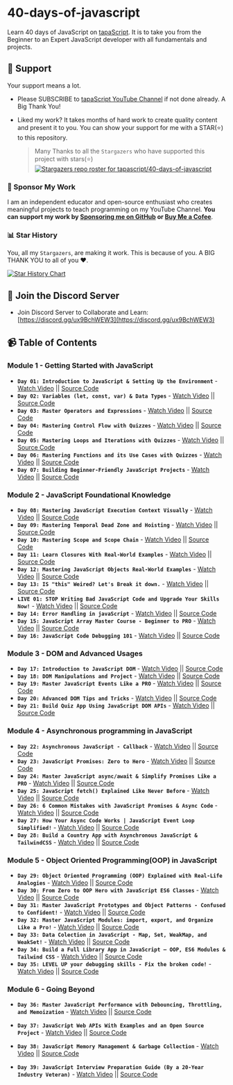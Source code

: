 # 40-days-of-javascript

Learn 40 days of JavaScript on [tapaScript](https://youtube.com/tapasadhikary). It is to take you from the Beginner to an Expert JavaScript developer with all fundamentals and projects.

## 🫶 Support

Your support means a lot.

- Please SUBSCRIBE to [tapaScript YouTube Channel](https://youtube.com/tapasadhikary) if not done already. A Big Thank You!
- Liked my work? It takes months of hard work to create quality content and present it to you. You can show your support for me with a STAR(⭐) to this repository.

    > Many Thanks to all the `Stargazers` who have supported this project with stars(⭐)
    [![Stargazers repo roster for tapascript/40-days-of-javascript](https://reporoster.com/stars/tapascript/40-days-of-javascript)](https://github.com/atapas/tapascript/40-days-of-javascript)

### 🤝 Sponsor My Work

I am an independent educator and open-source enthusiast who creates meaningful projects to teach programming on my YouTube Channel. **You can support my work by [Sponsoring me on GitHub](https://github.com/sponsors/atapas) or [Buy Me a Cofee](https://buymeacoffee.com/tapasadhikary)**.

### 📊 Star History

You, all my `Stargazers`, are making it work. This is because of you. A BIG THANK YOU to all of you ❤️.

[![Star History Chart](https://api.star-history.com/svg?repos=tapascript/40-days-of-javascript&type=Date)](https://www.star-history.com/#tapascript/40-days-of-javascript&Date)

## 🥇 Join the Discord Server

- Join Discord Server to Collaborate and Learn: [https://discord.gg/ux9BchWEW3](https://discord.gg/ux9BchWEW3)

## 📹 Table of Contents

### Module 1 - Getting Started with JavaScript

- **`Day 01: Introduction to JavaScript & Setting Up the Environment`** - [Watch Video](https://youtu.be/t8QXF85YovE) || [Source Code](https://github.com/tapascript/40-days-of-javascript/blob/main/day-01/README.md)
- **`Day 02: Variables (let, const, var) & Data Types`** - [Watch Video](https://www.youtube.com/watch?v=tVqy4Tw0i64) || [Source Code](https://github.com/tapascript/40-days-of-javascript/blob/main/day-02/README.md)
- **`Day 03: Master Operators and Expressions`** - [Watch Video](https://youtu.be/vI95K-_JLOw) || [Source Code](https://github.com/tapascript/40-days-of-javascript/blob/main/day-03/README.md)
- **`Day 04: Mastering Control Flow with Quizzes`** - [Watch Video](https://youtu.be/Fn_DhBu3VyU) || [Source Code](https://github.com/tapascript/40-days-of-javascript/blob/main/day-04/README.md)
- **`Day 05: Mastering Loops and Iterations with Quizzes`** - [Watch Video](https://youtu.be/MDR43-2GvtA) || [Source Code](https://github.com/tapascript/40-days-of-javascript/blob/main/day-05/README.md)
- **`Day 06: Mastering Functions and its Use Cases with Quizzes`** - [Watch Video](https://youtu.be/6UJ9SyHvkJY) || [Source Code](https://github.com/tapascript/40-days-of-javascript/blob/main/day-06/README.md)
- **`Day 07: Building Beginner-Friendly JavaScript Projects`** - [Watch Video](https://youtu.be/fydbEttef04) || [Source Code](https://github.com/tapascript/40-days-of-javascript/blob/main/day-07/README.md)

### Module 2 - JavaScript Foundational Knowledge

- **`Day 08: Mastering JavaScript Execution Context Visually`** - [Watch Video](https://youtu.be/ylx5F7hbzVQ) || [Source Code](https://github.com/tapascript/40-days-of-javascript/blob/main/day-08/README.md)
- **`Day 09: Mastering Temporal Dead Zone and Hoisting`** - [Watch Video](https://youtu.be/OqMxh1QdYEg) || [Source Code](https://github.com/tapascript/40-days-of-javascript/blob/main/day-09/README.md)
- **`Day 10: Mastering Scope and Scope Chain`** - [Watch Video](https://youtu.be/14H2TsrjcLo) || [Source Code](https://github.com/tapascript/40-days-of-javascript/blob/main/day-10/README.md)
- **`Day 11: Learn Closures With Real-World Examples`** - [Watch Video](https://youtu.be/lA7CGz3iHyI) || [Source Code](https://github.com/tapascript/40-days-of-javascript/blob/main/day-11/README.md)
- **`Day 12: Mastering JavaScript Objects Real-World Examples`** - [Watch Video](https://youtu.be/c5vEfYj5yZM) || [Source Code](https://github.com/tapascript/40-days-of-javascript/blob/main/day-12/README.md)
- **`Day 13: IS "this" Weired? Let's Break it down.`** - [Watch Video](https://youtu.be/9mfb0j9PcHw) || [Source Code](https://github.com/tapascript/40-days-of-javascript/blob/main/day-13/README.md)
- **`LIVE 01: STOP Writing Bad JavaScript Code and Upgrade Your Skills Now!`** - [Watch Video](https://www.youtube.com/watch?v=1XW_g3Ik3l8) || [Source Code](https://github.com/tapascript/40-days-of-javascript/blob/main/live/live-one/questions.md)
- **`Day 14: Error Handling in javaScript`** - [Watch Video](https://youtu.be/XpMW-gxNYD8) || [Source Code](https://github.com/tapascript/40-days-of-javascript/blob/main/day-14/README.md)
- **`Day 15: JavaScript Array Master Course - Beginner to PRO`** - [Watch Video](https://youtu.be/t05NguKFKo0) || [Source Code](https://github.com/tapascript/40-days-of-javascript/blob/main/day-15/README.md)
- **`Day 16: JavaScript Code Debugging 101`** - [Watch Video](https://youtu.be/VInAd-GJZec) || [Source Code](https://github.com/tapascript/40-days-of-javascript/blob/main/day-16/README.md)

### Module 3 - DOM and Advanced Usages

- **`Day 17: Introduction to JavaScript DOM`** - [Watch Video](https://youtu.be/F4mVSaj6uls) || [Source Code](https://github.com/tapascript/40-days-of-javascript/blob/main/day-17/README.md)
- **`Day 18: DOM Manipulations and Project`** - [Watch Video](https://www.youtube.com/watch?v=BoYgn_Mf0hA) || [Source Code](https://github.com/tapascript/40-days-of-javascript/blob/main/day-18/README.md)
- **`Day 19: Master JavaScript Events Like a PRO`** - [Watch Video](https://youtu.be/ybgI5vVE668) || [Source Code](https://github.com/tapascript/40-days-of-javascript/blob/main/day-19/README.md)
- **`Day 20: Advanced DOM Tips and Tricks`** - [Watch Video](https://youtu.be/aNhPav1DgTY) || [Source Code](https://github.com/tapascript/40-days-of-javascript/blob/main/day-20/README.md)
- **`Day 21: Build Quiz App Using JavaScript DOM APIs`** - [Watch Video](https://youtu.be/hTDeyBq5EdM) || [Source Code](https://github.com/tapascript/40-days-of-javascript/blob/main/day-21/README.md)

### Module 4 - Asynchronous programming in JavaScript

- **`Day 22: Asynchronous JavaScript - Callback`** - [Watch Video](https://youtu.be/EtoHtZ8mdWA) || [Source Code](https://github.com/tapascript/40-days-of-javascript/blob/main/day-22/README.md)
- **`Day 23: JavaScript Promises: Zero to Hero`** - [Watch Video](https://youtu.be/R52MdtIW3rs) || [Source Code](https://github.com/tapascript/40-days-of-javascript/blob/main/day-23/README.md)
- **`Day 24: Master JavaScript async/await & Simplify Promises Like a PRO`** - [Watch Video](https://youtu.be/WQdCffdPPKI) || [Source Code](https://github.com/tapascript/40-days-of-javascript/blob/main/day-24/README.md)
- **`Day 25: JavaScript fetch() Explained Like Never Before`** - [Watch Video](https://www.youtube.com/watch?v=G3oPZSvrO9w) || [Source Code](https://github.com/tapascript/40-days-of-javascript/blob/main/day-25/README.md)
- **`Day 26: 6 Common Mistakes with JavaScript Promises & Async Code`** - [Watch Video](https://youtu.be/c_zcXUz1neo) || [Source Code](https://github.com/tapascript/40-days-of-javascript/blob/main/day-26/README.md)
- **`Day 27: How Your Async Code Works | JavaScript Event Loop Simplified!`** - [Watch Video](https://youtu.be/4IYcwOfW3BM) || [Source Code](https://github.com/tapascript/40-days-of-javascript/blob/main/day-27/README.md)
- **`Day 28: Build a Country App with Asynchronous JavaScript & TailwindCSS`** - [Watch Video](https://www.youtube.com/watch?v=jXS0VURNqxA) || [Source Code](https://github.com/tapascript/40-days-of-javascript/blob/main/day-28/README.md)

### Module 5 - Object Oriented Programming(OOP) in JavaScript

- **`Day 29: Object Oriented Programming (OOP) Explained with Real-Life Analogies`** - [Watch Video](https://www.youtube.com/watch?v=oRQOiyO-kHg) || [Source Code](https://github.com/tapascript/40-days-of-javascript/blob/main/day-29/README.md)
- **`Day 30: From Zero to OOP Hero with JavaScript ES6 Classes`** - [Watch Video](https://youtu.be/kG5t34ciG9w) || [Source Code](https://github.com/tapascript/40-days-of-javascript/blob/main/day-30/README.md)
- **`Day 31: Master JavaScript Prototypes and Object Patterns - Confused to Confident!`** - [Watch Video](https://youtu.be/Uru85QW9zkk) || [Source Code](https://github.com/tapascript/40-days-of-javascript/blob/main/day-31/README.md)
- **`Day 32: Master JavaScript Modules: import, export, and Organize Like a Pro!`** - [Watch Video](https://youtu.be/l50gnBWHmdA) || [Source Code](https://github.com/tapascript/40-days-of-javascript/blob/main/day-32/README.md)
- **`Day 33: Data Colection in JavaScript - Map, Set, WeakMap, and WeakSet!`** - [Watch Video](https://youtu.be/kzuvppEWm88) || [Source Code](https://github.com/tapascript/40-days-of-javascript/blob/main/day-33/README.md)
- **`Day 34: Build a Full Library App in JavaScript – OOP, ES6 Modules & Tailwind CSS`** - [Watch Video](https://youtu.be/DXO8tiGH18Y) || [Source Code](https://github.com/tapascript/40-days-of-javascript/blob/main/day-34/README.md)
- **`Day 35: LEVEL UP your debugging skills - Fix the broken code!`** - [Watch Video](https://youtu.be/wjM89QIL5As) || [Source Code](https://github.com/tapascript/40-days-of-javascript/blob/main/day-35/README.md)

### Module 6 - Going Beyond

- **`Day 36: Master JavaScript Performance with Debouncing, Throttling, and Memoization`** - [Watch Video](https://youtu.be/RnQPMARiq18) || [Source Code](https://github.com/tapascript/40-days-of-javascript/blob/main/day-36/README.md)

- **`Day 37: JavaScript Web APIs With Examples and an Open Source Project`** - [Watch Video](https://youtu.be/Ffpd8RkEXlY) || [Source Code](https://github.com/tapascript/40-days-of-javascript/blob/main/day-37/README.md)

- **`Day 38: JavaScript Memory Management & Garbage Collection`** - [Watch Video](https://youtu.be/w-ZCIbEU-0A) || [Source Code](https://github.com/tapascript/40-days-of-javascript/blob/main/day-38/README.md)

- **`Day 39: JavaScript Interview Preparation Guide (By a 20-Year Industry Veteran)`** - [Watch Video](https://youtu.be/aCJUoYWwAj8) || [Source Code](https://github.com/tapascript/40-days-of-javascript/blob/main/day-39/README.md)
